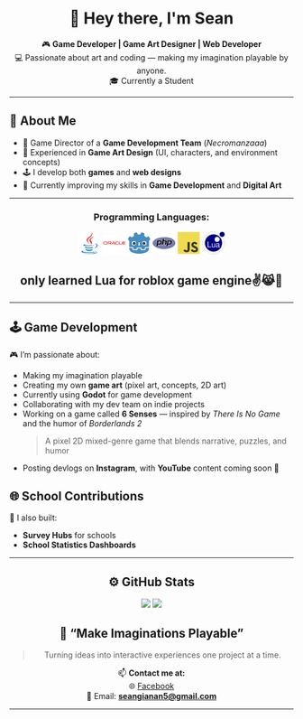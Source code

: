 <div align="center">

# 👋 Hey there, I'm **Sean**

🎮 **Game Developer | Game Art Designer | Web Developer**  
💻 Passionate about art and coding — making my imagination playable by anyone.  
🎓 Currently a Student  

---

</div>

## 🧩 About Me
- 🧠 Game Director of a **Game Development Team** (*Necromanzaaa*)  
- 🎨 Experienced in **Game Art Design** (UI, characters, and environment concepts)  
- 🕹️ I develop both **games** and **web designs**  
- 🌱 Currently improving my skills in **Game Development** and **Digital Art**  

---
<div align="center">

### Programming Languages:

<div align="center">
  <img src="https://raw.githubusercontent.com/devicons/devicon/master/icons/java/java-original.svg" alt="Java" width="40" height="40"/>
  <img src="https://raw.githubusercontent.com/devicons/devicon/master/icons/oracle/oracle-original.svg" alt="Oracle" width="40" height="40"/>
  <img src="https://raw.githubusercontent.com/devicons/devicon/master/icons/godot/godot-original.svg" alt="Godot" width="40" height="40"/>
  <img src="https://raw.githubusercontent.com/devicons/devicon/master/icons/php/php-original.svg" alt="PHP" width="40" height="40"/>
  <img src="https://raw.githubusercontent.com/devicons/devicon/master/icons/javascript/javascript-original.svg" alt="JavaScript" width="40" height="40"/>
  <img src="https://raw.githubusercontent.com/devicons/devicon/master/icons/lua/lua-original.svg" alt="Lua" width="40" height="40"/>
</div>

## only learned Lua for roblox game engine✌️😹🥀
</div>

---

## 🕹️ Game Development
🎮 I’m passionate about:
- Making my imagination playable  
- Creating my own **game art** (pixel art, concepts, 2D art)  
- Currently using **Godot** for game development  
- Collaborating with my dev team on indie projects  
- Working on a game called **6 Senses** — inspired by *There Is No Game* and the humor of *Borderlands 2*  
  > A pixel 2D mixed-genre game that blends narrative, puzzles, and humor  
- Posting devlogs on **Instagram**, with **YouTube** content coming soon 👀  

## 🌐 School Contributions
🧭 I also built:
- **Survey Hubs** for schools  
- **School Statistics Dashboards**  

---

<div align="center">

## ⚙️ GitHub Stats

  <img height="165" src="https://github-readme-stats.vercel.app/api?username=alphamaleHyper233&show_icons=true&theme=dark" />
  <img height="165" src="https://github-readme-stats.vercel.app/api/top-langs/?username=alphamaleHyper233&layout=compact&theme=dark" /

---

## 🎨 “Make Imaginations Playable”
> Turning ideas into interactive experiences one project at a time.  

📫 **Contact me at:**  
🌐 [Facebook](https://www.facebook.com/sean.gianan.37/)  
📧 Email: **seangianan5@gmail.com**

---

</div>

